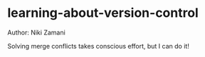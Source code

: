# learning-about-version-control
Author: Niki Zamani

Solving merge conflicts takes conscious effort, but I can do it!

